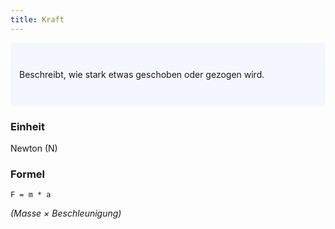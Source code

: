 ```yaml
---
title: Kraft
---
```

<p style="padding: 3em 1em; background: #f5f7ff; border-radius: 4px;">
    Beschreibt, wie stark etwas geschoben oder gezogen wird.
</p>

### Einheit
Newton (N)

### Formel
`F = m * a`

*(Masse × Beschleunigung)*